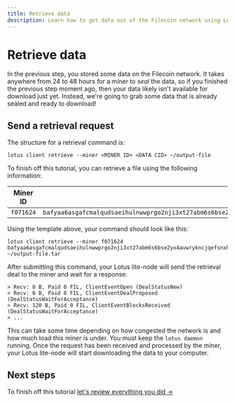 ```yaml
---
title: Retrieve data
description: Learn how to get data out of the Filecoin network using Lotus. The final piece of this tutorial is downloading data from the Filecoin network. This section covers creating a retrieval deal with a miner and downloading the data through your local Lotus lite-node. 
---
```


# Retrieve data

In the previous step, you stored some data on the Filecoin network. It takes anywhere from 24 to 48 hours for a miner to _seal_ the data, so if you finished the previous step moment ago, then your data likely isn't available for download just yet. Instead, we're going to grab some data that is already sealed and ready to download!

## Send a retrieval request

The structure for a retrieval command is:

```shell
lotus client retrieve --miner <MINER ID> <DATA CID> ~/output-file
```

To finish off this tutorial, you can retrieve a file using the following information:

| Miner ID | Data CID |
| --- | --- |
| `f071624` | `bafyaa6asgafcmalqudsaeihulnwwprgo2nji3xt27abm6s6bse2yx4avwrykncjqefsnxhu3pyjaagelucbyabasf4fcmalqudsaeidj3qs3xbcfyymp7kwu7355decs3ix4srn5cb5sxblqu6vjt3wwqyjaaghyv6xxmcqtbabbrswpv33aiieaqcaiabbazlh245q` |

Using the template above, your command should look like this:

```shell
lotus client retrieve --miner f071624 bafyaa6asgafcmalqudsaeihulnwwprgo2nji3xt27abm6s6bse2yx4avwrykncjqefsnxhu3pyjaagelucbyabasf4fcmalqudsaeidj3qs3xbcfyymp7kwu7355decs3ix4srn5cb5sxblqu6vjt3wwqyjaaghyv6xxmcqtbabbrswpv33aiieaqcaiabbazlh245q ~/output-file.tar
```

After submitting this command, your Lotus lite-node will send the retrieval deal to the miner and wait for a response:

```shell
> Recv: 0 B, Paid 0 FIL, ClientEventOpen (DealStatusNew)
> Recv: 0 B, Paid 0 FIL, ClientEventDealProposed (DealStatusWaitForAcceptance)
> Recv: 120 B, Paid 0 FIL, ClientEventBlocksReceived (DealStatusWaitForAcceptance)
> ...
```

This can take some time depending on how congested the network is and how much load this miner is under. You must keep the `lotus daemon` running. Once the request has been received and processed by the miner, your Lotus lite-node will start downloading the data to your computer.

## Next steps

To finish off this tutorial [let's review everything you did →](./conclusion)

